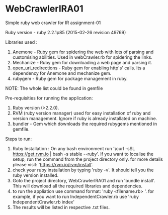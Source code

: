 # WebCrawlerIRA01
Simple ruby web crawler for IR assignment-01

Ruby version - ruby 2.2.1p85 (2015-02-26 revision 49769)

Libraries used :
1. Anemone - Ruby gem for spidering the web with lots of parsing and customising abilities. Used in webCrawler.rb for spidering the links.
2. Mechanize - Ruby gem for downloading a web page and parsing it.
3. open_uri_redirections - Ruby gem for enabling http's' calls. Its a dependency for Anemone and mechanize gem.
4. rubygem - Ruby gem for package management in ruby.

NOTE: The whole list could be found in gemfile

Pre-requisities for running the application:
1. Ruby version (>2.2.0).
2. RVM (ruby version manager) used for easy installation of ruby and version management. Ignore if ruby is already installated on machine.
3. bundler - Gem which downloads the required rubygems mentioned in gemfile.


Steps to run:
1. Ruby Installation : On any bash environment run '\curl -sSL https://get.rvm.io | bash -s stable --ruby'. 
   If you want to localise the setup, run the command from the project directory only.
   for more details please visit: 'https://rvm.io/rvm/install'.
2. check your ruby installation by typing 'ruby -v'. It should tell you the ruby version installed. 
3. Goto the project directory, WebCrawlerIRA01 and run 'bundle install'. This will download all the required libraries and dependencies.
4. to run the appliation use command format: 'ruby <filename.rb> <spaceSeperatedParameters>'. for example, if you want to run IndependentCrawler.rb use 'ruby IndependentCrawler.rb index'
5. The results will be listed in respective .txt files.